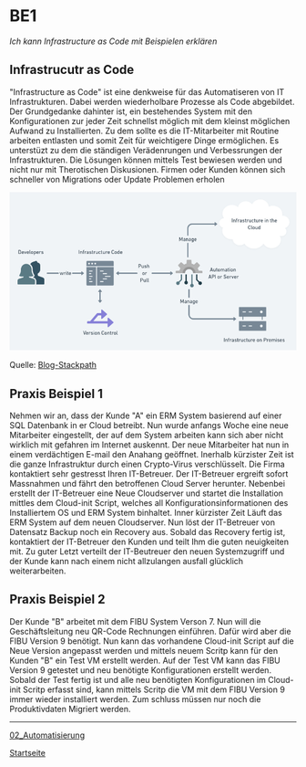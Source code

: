 # BE1
*Ich kann Infrastructure as Code mit Beispielen erklären*

## Infrastrucutr as Code

"Infrastructure as Code" ist eine denkweise für das Automatiseren von IT Infrastrukturen. Dabei werden wiederholbare Prozesse als Code abgebildet.
Der Grundgedanke dahinter ist, ein bestehendes System mit den Konfigurationen zur jeder Zeit schnellst möglich mit dem kleinst möglichen Aufwand zu Installierten.
Zu dem sollte es die IT-Mitarbeiter mit Routine arbeiten entlasten und somit Zeit für weichtigere Dinge ermöglichen.
Es unterstüzt zu dem die ständigen Verädenrungen und Verbessrungen der Infrastrukturen. Die Lösungen können mittels Test bewiesen werden und nicht nur mit Therotischen Diskusionen.
Firmen oder Kunden können sich schneller von Migrations oder Update Problemen erholen

![IaaC](../00_Allgemein/images/02_Automatisierung/BE1/infrastructure-as-code.png)

Quelle: [Blog-Stackpath](https://blog.stackpath.com/infrastructure-as-code-explainer/)

## Praxis Beispiel 1

Nehmen wir an, dass der Kunde "A" ein ERM System basierend auf einer SQL Datenbank in er Cloud betreibt.
Nun wurde anfangs Woche eine neue Mitarbeiter eingestellt, der auf dem System arbeiten kann sich aber nicht wirklich mit gefahren im Internet auskennt.
Der neue Mitarbeiter hat nun in einem verdächtigen E-mail den Anahang geöffnet. Inerhalb kürzister Zeit ist die ganze Infrastruktur durch einen Crypto-Virus verschlüsselt.
Die Firma kontaktiert sehr gestresst Ihren IT-Betreuer. Der IT-Betreuer ergreift sofort Massnahmen und fährt den betroffenen Cloud Server herunter.
Nebenbei erstellt der IT-Betreuer eine Neue Cloudserver und startet die Installation mittles dem Cloud-init Script, welches all Konfigurationsinformationen des Installiertem OS und ERM System binhaltet. Inner kürzister Zeit Läuft das ERM System auf dem neuen Cloudserver. Nun löst der IT-Betreuer von Datensatz Backup noch ein Recovery aus.
Sobald das Recovery fertig ist, kontaktiert der IT-Betreuer den Kunden und teilt Ihm die guten neuigkeiten mit. Zu guter Letzt verteilt der IT-Beutreuer den neuen Systemzugriff und der Kunde kann nach einem nicht allzulangen ausfall glücklich weiterarbeiten.

## Praxis Beispiel 2

Der Kunde "B" arbeitet mit dem FIBU System Verson 7. Nun will die Geschäftsleitung neu QR-Code Rechnungen einführen. Dafür wird aber die FIBU Version 9 benötigt.
Nun kann das vorhandene Cloud-init Script auf die Neue Version angepasst werden und mittels neuem Scritp kann für den Kunden "B" ein Test VM erstellt werden. Auf der Test VM kann das FIBU Version 9 getestet und neu benötigte Konfigurationen erstellt werden. Sobald der Test fertig ist und alle neu benötigten Konfigurationen im Cloud-init Scritp erfasst sind, kann mittels Scritp die VM mit dem FIBU Version 9 immer wieder installiert werden. Zum schluss müssen nur noch die Produktivdaten Migriert werden.

___

[02_Automatisierung](../02_Automatisierung)

[Startseite](https://github.com/ask-yo-girl-about-me/Project-Future)
